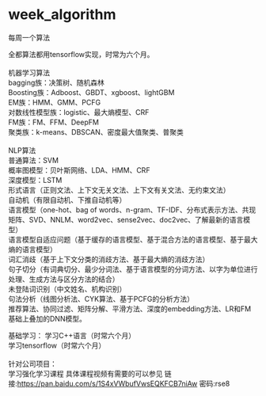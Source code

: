 # week_algorithm
每周一个算法

全都算法都用tensorflow实现，时常为六个月。\
\
机器学习算法\
bagging族：决策树、随机森林\
Boosting族：Adboost、GBDT、xgboost、lightGBM\
EM族：HMM、GMM、PCFG\
对数线性模型族：logistic、最大熵模型、CRF\
FM族：FM、FFM、DeepFM\
聚类族：k-means、DBSCAN、密度最大值聚类、普聚类\
\
NLP算法\
普通算法：SVM\
概率图模型：贝叶斯网络、LDA、HMM、CRF\
深度模型：LSTM\
形式语言（正则文法、上下文无关文法、上下文有关文法、无约束文法）\
自动机（有限自动机、下推自动机等）\
语言模型（one-hot、bag of words、n-gram、TF-IDF、分布式表示方法、共现矩阵、SVD、NNLM、word2vec、sense2vec、doc2vec、了解最新的语言模型）\
语言模型自适应问题（基于缓存的语言模型、基于混合方法的语言模型、基于最大熵的语言模型）\
词汇消歧（基于上下文分类的消歧方法、基于最大熵的消歧方法）\
句子切分（有词典切分、最少分词法、基于语言模型的分词方法、以字为单位进行处理、生成方法与区分方法的结合）\
未登陆词识别（中文姓名、机构识别）\
句法分析（线图分析法、CYK算法、基于PCFG的分析方法） \
推荐算法、协同过滤、矩阵分解、平滑方法、深度的embedding方法、LR和FM基础上叠加的DNN模型。

基础学习：
学习C++语言（时常六个月）\
学习tensorflow（时常六个月）\
\
针对公司项目：\
学习强化学习课程   具体课程视频有需要的可以参见  链接:https://pan.baidu.com/s/1S4xVWbufVwsEQKFCB7niAw  密码:rse8
